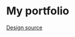 # My portfolio
 
[Design source](https://www.figma.com/proto/4oLAFdu75cAPyR154oex3I/Personal-Portfolio-Website-Template-(Community)?type=design&node-id=1-23&t=DOmxVdgtNbaYTzhz-0&scaling=min-zoom&page-id=0%3A1)
